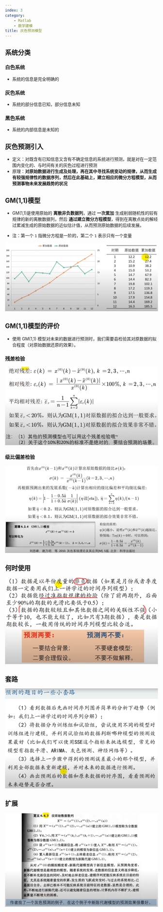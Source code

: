 ```yaml
---
index: 3
category: 
    - Matlab
    - 数学建模
title: 灰色预测模型
---
```


## 系统分类

### 白色系统

- 系统的信息是完全明确的

### 灰色系统

- 系统的部分信息已知，部分信息未知

### 黑色系统

- 系统的内部信息是未知的

## 灰色预测引入

- 定义：对既含有已知信息又含有不确定信息的系统进行预测，就是对在一定范围内变化的、与时间有关的灰色过程进行预测
- 原理：**对原始数据进行生成及处理，再在其中寻找系统变动的规律，从而生成有较强规律性的数据序列，然后在此基础上，建立相应的微分方程模型，从而预测事物未来发展趋势的状况**

## GM(1,1)模型

- GM(1,1)是使用原始的 **离散非负数据列**，通过 **一次累加** 生成削弱随机性的较有规律的新的离散数据列，然后 **通过建立微分方程模型**，得到在离散点处的解经过累减生成的原始数据的近似估计值，从而预测原始数据的后续发展。

- 注：第一个 `1` 指微分方程是一阶的，第二个 `1` 表示只有一个变量

![image-20220904212732267](https://raw.githubusercontent.com/CoderWDD/myImages/main/blog_images/image-20220904212732267.png)

 ## GM(1,1)模型的评价

- 使用 GM(1,1) 模型对未来的数据进行预测时，我们需要县检验其对原数据的拟合程度（对原始数据还原的效果）。

### 残差检验 

![image-20220907115819133](https://raw.githubusercontent.com/CoderWDD/myImages/main/blog_images/image-20220907115819133.png)

### 级比偏差检验

![image-20220907115952367](https://raw.githubusercontent.com/CoderWDD/myImages/main/blog_images/image-20220907115952367.png)

## 何时使用

![image-20220907121701311](https://raw.githubusercontent.com/CoderWDD/myImages/main/blog_images/image-20220907121701311.png)

## 套路

![image-20220907122053563](https://raw.githubusercontent.com/CoderWDD/myImages/main/blog_images/image-20220907122053563.png)

## 扩展

![image-20220907121545661](https://raw.githubusercontent.com/CoderWDD/myImages/main/blog_images/image-20220907121545661.png)